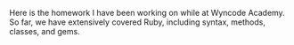 Here is the homework I have been working on while at Wyncode Academy.
So far, we have extensively covered Ruby, including syntax, methods, classes, and gems.
